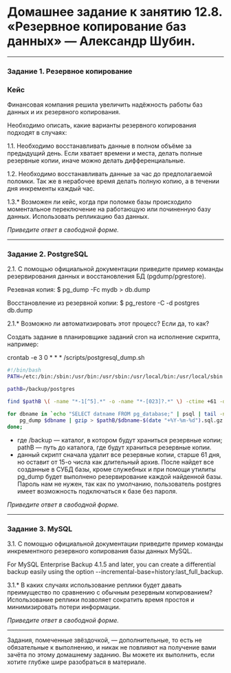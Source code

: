 # Домашнее задание к занятию 12.8. «Резервное копирование баз данных»  — Александр Шубин.

---

### Задание 1. Резервное копирование

### Кейс
Финансовая компания решила увеличить надёжность работы баз данных и их резервного копирования. 

Необходимо описать, какие варианты резервного копирования подходят в случаях: 

1.1. Необходимо восстанавливать данные в полном объёме за предыдущий день.
Если хватает времени и места, делать полные резервные копии, иначе можно делать дифференциальные.

1.2. Необходимо восстанавливать данные за час до предполагаемой поломки.
Так же в нерабочее время делать полную копию, а в течении дня инкременты каждый час.

1.3.* Возможен ли кейс, когда при поломке базы происходило моментальное переключение на работающую или починенную базу данных.
Использовать репликацию баз данных. 

*Приведите ответ в свободной форме.*

---

### Задание 2. PostgreSQL

2.1. С помощью официальной документации приведите пример команды резервирования данных и восстановления БД (pgdump/pgrestore).

Резевная копия:
$ pg_dump -Fc mydb > db.dump

Восстановление из резервной копии:
$ pg_restore -C -d postgres db.dump

2.1.* Возможно ли автоматизировать этот процесс? Если да, то как?

Создать задание в планировщике заданий cron на исполнение скрипта, например:


crontab -e
3 0 * * * /scripts/postgresql_dump.sh

``` bash
#!/bin/bash
PATH=/etc:/bin:/sbin:/usr/bin:/usr/sbin:/usr/local/bin:/usr/local/sbin

pathB=/backup/postgres

find $pathB \( -name "*-1[^5].*" -o -name "*-[023]?.*" \) -ctime +61 -delete

for dbname in `echo "SELECT datname FROM pg_database;" | psql | tail -n +3 | head -n -2 | egrep -v 'template0|template1|postgres'`; do
    pg_dump $dbname | gzip > $pathB/$dbname-$(date "+%Y-%m-%d").sql.gz
done;
```

* где /backup — каталог, в котором будут храниться резервные копии; pathB — путь до каталога, где будут храниться резервные копии.
* данный скрипт сначала удалит все резервные копии, старше 61 дня, но оставит от 15-о числа как длительный архив. После найдет все созданные в СУБД базы, кроме служебных и при помощи утилиты pg_dump будет выполнено резервирование каждой найденной базы. Пароль нам не нужен, так как по умолчанию, пользователь postgres имеет возможность подключаться к базе без пароля.

*Приведите ответ в свободной форме.*

---

### Задание 3. MySQL

3.1. С помощью официальной документации приведите пример команды инкрементного резервного копирования базы данных MySQL. 

For MySQL Enterprise Backup 4.1.5 and later, you can create a differential backup easily using the option 
--incremental-base=history:last_full_backup.

3.1.* В каких случаях использование реплики будет давать преимущество по сравнению с обычным резервным копированием?
Использование реплики позволяет сократить время простоя и минимизировать потери информации.

*Приведите ответ в свободной форме.*

---

Задания, помеченные звёздочкой, — дополнительные, то есть не обязательные к выполнению, и никак не повлияют на получение вами зачёта по этому домашнему заданию. Вы можете их выполнить, если хотите глубже шире разобраться в материале.


